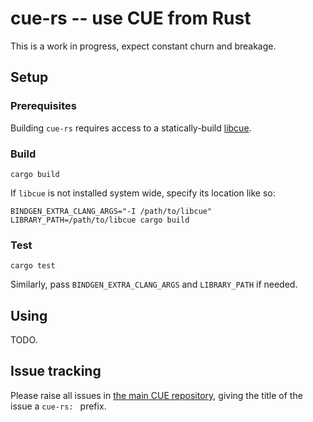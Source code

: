 # cue-rs -- use CUE from Rust

This is a work in progress, expect constant churn and breakage.

## Setup

### Prerequisites

Building `cue-rs` requires access to a statically-build [libcue](https://github.com/cue-lang/libcue).

### Build

```
cargo build
```

If `libcue` is not installed system wide, specify its location like so:

```
BINDGEN_EXTRA_CLANG_ARGS="-I /path/to/libcue" LIBRARY_PATH=/path/to/libcue cargo build

```

### Test

```
cargo test
```

Similarly, pass `BINDGEN_EXTRA_CLANG_ARGS` and `LIBRARY_PATH` if needed.

## Using

TODO.

## Issue tracking

Please raise all issues in
[the main CUE repository](https://github.com/cue-lang/cue/issues),
giving the title of the issue a `cue-rs: ` prefix.
